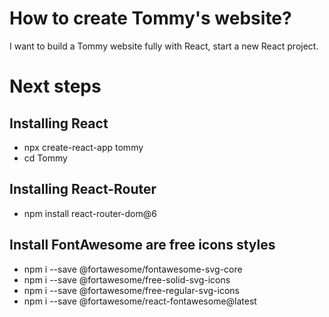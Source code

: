 # How to create Tommy's website?
I want to build a Tommy website fully with React, start a new React project.
# Next steps
## Installing React
  -	npx create-react-app tommy
  -	cd Tommy
## Installing React-Router
  -	npm install react-router-dom@6
## Install FontAwesome are free icons styles
  -	npm i --save @fortawesome/fontawesome-svg-core
  -	npm i --save @fortawesome/free-solid-svg-icons
  -	npm i --save @fortawesome/free-regular-svg-icons
  -	npm i --save @fortawesome/react-fontawesome@latest
